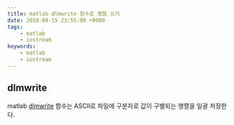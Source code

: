 ```yaml
---
title: matlab dlmwrite 함수로 행렬 쓰기
date: 2018-09-15 23:55:00 +0900
tags:
    - matlab
    - iostream
keywords:
    - matlab
    - iostream
---
```


## dlmwrite
matlab [dlmwrite][1] 함수는 ASCII로 파일에 구분자로 값이 구별되는 행렬을 일괄 저장한다.

[1]:https://kr.mathworks.com/help/matlab/ref/dlmwrite.html


